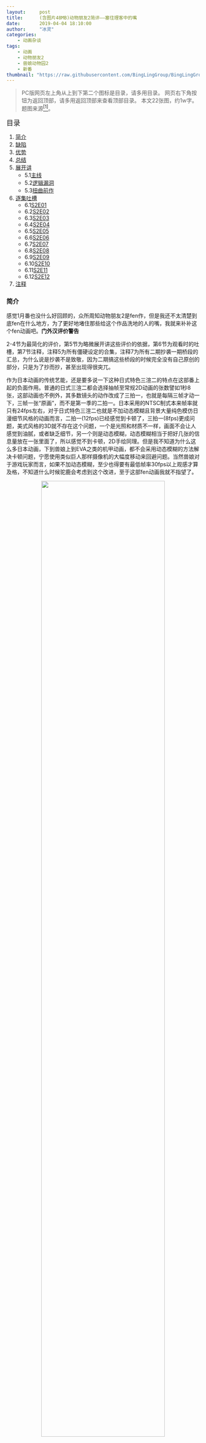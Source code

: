 ```yaml
---
layout:     post
title:      (含图片48MB)动物朋友2简评——塞住理客中的嘴
date:       2019-04-04 18:10:00
author:     "冰灵"
categories:
    - 动画杂谈
tags:
    - 动画
    - 动物朋友2
    - 兽娘动物园2
    - 新番
thumbnail: "https://raw.githubusercontent.com/BingLingGroup/BingLingGroup.github.io/img/KF2_reviews_no_good_at_all/天蓝动物园.jpg"
---
```

>PC版网页左上角从上到下第二个图标是目录，请多用目录。
>网页右下角按钮为返回顶部，请多用返回顶部来查看顶部目录。
>本文22张图，约1w字。
>题图来源<escape><a name = "ref_1_s" href="#ref_1_d"><sup>[1]</sup></a></escape>。

<escape><font size=4>目录</font></escape>

1. [简介](#简介)
2. [缺陷](#缺陷)
3. [优势](#优势)
4. [总结](#总结)
5. [展开讲](#展开讲)
   - 5.1[主线](#主线)
   - 5.2[逻辑漏洞](#逻辑漏洞)
   - 5.3[扭曲前作](#扭曲前作)
6. [逐集吐槽](#逐集吐槽)
   - 6.1[S2E01](#S2E01)
   - 6.2[S2E02](#S2E02)
   - 6.3[S2E03](#S2E03)
   - 6.4[S2E04](#S2E04)
   - 6.5[S2E05](#S2E05)
   - 6.6[S2E06](#S2E06)
   - 6.7[S2E07](#S2E07)
   - 6.8[S2E08](#S2E08)
   - 6.9[S2E09](#S2E09)
   - 6.10[S2E10](#S2E10)
   - 6.11[S2E11](#S2E11)
   - 6.12[S2E12](#S2E12)
7. [注释](#注释)

### 简介

感觉1月番也没什么好回顾的，众所周知动物朋友2是fen作，但是我还不太清楚到底fen在什么地方，为了更好地堵住那些给这个作品洗地的人的嘴，我就来补补这个fen动画吧。**门外汉评价警告**

2-4节为最简化的评价，第5节为略微展开讲这些评价的依据，第6节为观看时的吐槽，第7节注释，注释5为所有僵硬设定的合集，注释7为所有二期抄袭一期桥段的汇总，为什么说是抄袭不是致敬，因为二期搞这些桥段的时候完全没有自己原创的部分，只是为了抄而抄，甚至出现得很突兀。

作为日本动画的传统艺能，还是要多说一下这种日式特色三渲二的特点在这部番上起的负面作用。普通的日式三渲二都会选择抽帧至常规2D动画的张数譬如1秒8张，这部动画也不例外，其多数镜头的动作改成了三拍一，也就是每隔三帧才动一下，三帧一张“原画”，而不是第一季的二拍一。日本采用的NTSC制式本来帧率就只有24fps左右，对于日式特色三渲二也就是不加动态模糊且背景大量纯色模仿日漫细节风格的动画而言，二拍一(12fps)已经感觉到卡顿了，三拍一(8fps)更成问题，美式风格的3D就不存在这个问题，一个是光照和材质不一样，画面不会让人感觉到油腻，或者缺乏细节，另一个则是动态模糊，动态模糊相当于把好几张的信息量放在一张里面了，所以感觉不到卡顿，2D手绘同理。但是我不知道为什么这么多日本动画，下到兽娘上到EVA之类的机甲动画，都不会采用动态模糊的方法解决卡顿问题，宁愿使用类似巨人那样摄像机的大幅度移动来回避问题。当然兽娘对于游戏玩家而言，如果不加动态模糊，至少也得要有最低帧率30fps以上观感才算及格，不知道什么时候驼鹿会考虑到这个改进，至于这部fen动画我就不指望了。

<escape><div title="理 想 国" align="middle"><img src="https://raw.githubusercontent.com/BingLingGroup/BingLingGroup.github.io/img/KF2_reviews_no_good_at_all/20171212222850_1.jpg" height="80%" width="80%"></div></escape>
<escape><div align="middle">理想中的三渲二动画画风</div></escape>
<escape><div align="middle">美漫式风格，重墨描边，60fps/30fps+动态模糊(截图出自无主之地2)</div></escape>

<escape><div title="理 想 国 v 2" align="middle"><img src="https://raw.githubusercontent.com/BingLingGroup/BingLingGroup.github.io/img/KF2_reviews_no_good_at_all/CLSP_003957.238.png" height="80%" width="80%"></div></escape>
<escape><div align="middle">理想中的纯3D动画画风</div></escape>
<escape><div align="middle">美漫式风格，25fps+动态模糊(截图出自虚幻勇士/Code Lyoko)</div></escape>

不太懂为什么很多观众不能接受这种游戏风格的三渲二，或者哪怕是游戏风格的纯3D也行，我也觉得比上古手绘纯2D/人物2D背景3D/特定场景用全3D/3D转绘/日式抽帧三渲二要来的好。

除此之外，二期的上色更加清淡，而且边缘没有用一期动画的重墨描边，烟草和兽娘1的三渲二风格都是类似的重墨描边，我个人是比较喜欢重墨描边的风格所以二期这种观感一般。

作画的部分只提这些，因为我不是作画厨，也不是音乐厨，只是之前看过兽娘动物园一期和烟草，了解一些驼鹿监督的叙事特点，就只从叙事的角度大体谈谈这部作品的优劣好了。

### 缺陷

1. 咕噜噜的目的找家非常不明确，也就是兽娘2的主线很不明确。
2. 主线虽然不明显，但本作主线是推动叙事的核心，使得你无法回避这一缺陷。
3. 很多处叙事设计不合理，充斥着逻辑漏洞。即使你不看主线，单元剧也是稀烂。
4. 重点在于，作为一个动画的系列作，而不是被冠以小标题的平行世界作，完全不尊重前作设定的瞎乱改，肆意消费侮辱前作人物和精神。

### 优势

- 极少数角色的人设没被有问题的叙事单独拿出来涮，恶臭值较低，还算可以被拿来迫真营销。

### 总结

n站2.6%好评<escape><a name = "ref_2_s" href="#ref_2_d"><sup>[2]</sup></a></escape>的屑作实至名归，如果评分网站可以评负分，我肯定就评负分了。

我是比较同意[Nemo Ma][Nemo_Ma_zhihu]所说的讲不好故事<escape><a name = "ref_3_s" href="#ref_3_d"><sup>[3]</sup></a></escape>的说法，也许剧组一开始并非真的有这么大恶意去摸黑一期动画( 最 终 怜 悯 )，但实在是迫于能力有限，好话都讲成了坏话吧。另外我比较推荐这位大佬的逐集分析影评<escape><a name = "ref_4_s" href="#ref_4_d"><sup>[4]</sup></a></escape>，比我找的槽点要少一些。

### 展开讲

以下是上述问题的具体描述。

#### 主线

一开始也不说清楚咕噜噜的家在哪里，只说想回家，薮猫就说那我们就帮你找家，狞猫说这样随便找怎么找得到，薮猫于是找到休眠舱里的画册，交给了咕噜噜，虽然没有直说找家和画册有什么关系，但是后面到了第一个画册上出现的地点，薮猫就问咕噜噜你家是不是在这附近，咕噜噜说不是。

类似的叙事前面好多集重复了很多次，直到E10矛盾总爆发。旅鸽对咕噜噜说，她去过很多地方就是没找到人，咕噜噜突然心灰意冷，薮猫还安慰她，她不理会，结果就意外坠海了。后面突然心灵拷问，目 力 咕 噜 噜，之后莫名其妙地就想通了，原来是咕噜噜想留在加帕里，所以也不管之前的找家这件事了？总之开头没开好，结尾也是说扔就扔，仿佛这个主线的存在意义就是骗观众把动画看完一样。更不要提咕噜噜的人设前后是有矛盾的地方的。

#### 逻辑漏洞

主线本身就包含有很明显的逻辑漏洞了，剩下无数的逻辑漏洞除去两大类经典的“友军恰好赶到”以及“讲话时敌人不会攻击”的都合主义叙事<escape><a name = "ref_5_s" href="#ref_5_d"><sup>[5]</sup></a></escape>，还有很多根本数不清的人与人之间最基本的信任被打破了，譬如E01末尾和E06开篇撇下同伴光速逃跑的桥段。如果有合理的理由倒也可以理解，但是剧组只是疯狂挖坑不填，态度极为恶劣。<escape><a name = "ref_6_s" href="#ref_6_d"><sup>[6]</sup></a></escape>

而且不同于主线稀烂，但单元剧做得很优秀的星际牛仔，本部作品你就是想看优质的萌豚日常，也看不到，明明可以展开泡茶故事的羊驼(昏睡)红茶店，一直活在预告里，没有拿出来凑剧情。哪怕剧组只是规规矩矩做做泡茶番，我觉得兽娘2的潜力也比那些经典泡茶番要大得多，譬如把咕噜噜的身份彻底改成失散的却被意外冬眠的游客，苏醒之后的心愿是参观动物园，完成游览，留在羊驼的红茶店昏睡了10集，每集就是泡泡茶聊聊天做做动物科普顺便谈谈那个改变了公园的浮莲子小包出海的传奇故事，最后一集咕噜噜也找到了船出海了，不就完了？至于搞什么手游剧情线和天蓝怪作战吗，说四神把火山口还是封得严严实实的不就行了。

#### 扭曲前作

主要是两个方面，一个是扭曲加帕里公园的精神，搞出大猩猩，大耳狐这样的屑老大，特别是后者只知道屑运营，设计出家猪家犬等等非野生动物的人设，出现屑人设倒不要紧，关键看他们在剧情中的作用，显然并没有好好安排咕噜噜和这些人的交互，使得其对主线反而施加了负面的影响。譬如黑豹到片尾还是把人类的手下误会成某种强大的存在，等于说咕噜噜在事件中并没有起多少正面的作用。当然了，不起正面作用倒也其次，像家猪家犬这种没起作用的，真的不知道插入到主线叙事里有什么意义。

另一个是歪曲前作人物，譬如强行插入小包的剧情，不让其对本作设定填坑，却企图在一些细节扭曲其人物设定，因为不给这些叙事留白予以解释，让人可以解读成暗示小包控制和统治浮莲子。当然不是说你没有自由创作改编前作的权利，你可以改，但是你要有合理的解释，或者对主线，对本作有一定作用，但是显然也没有，观众看完这段叙事也是搞不清楚它出现的意义何在，缺乏引导，只能自我理解成这部分是用来恶搞前作的。同样也是和前面提到的逻辑漏洞的部分是相辅相成的。

### 逐集吐槽

以下为连续补番时的吐槽笔记，可能存在相关剧情叙述不完整的情况，作为总结部分的依据。

#### S2E01

开头薮猫和狞猫听到咕噜噜的肚子饿的叫声，便说不要吃我啦，装作卡哇伊的动作，说出这样一个在第一期里蛮严肃的台词，这是第一个槽点。<escape><a name = "ref_7_s" href="#ref_7_d"><sup>[7]</sup></a></escape>

一期里面这个台词有多严肃呢？S1E01里这个台词是小包看到薮猫扑倒她以后为了保命说的。甚至到了S1E12里面小包刚刚复原，薮猫也是拿这句话试探小包还有没有以前的记忆，是担心得哭着说出来的。只是到最后让boss开口和薮猫说话，才是以娱乐的心态在玩这个梗，而且这是薮猫和小包之间限定的台词，二期这里薮猫和狞猫一上来就以如此轻佻的态度对咕噜噜，一个一期和手游里都没有登场过的新人物说这个，简直莫名其妙。

而犰狳和穿山甲追击咕噜噜的剧情，也是有点为了模仿而模仿的，明显也是借鉴一期里面阿莱桑和耳廓狐追击小包的方法，开出一条副线来为叙事服务的。<escape><a name = "ref_7_2_s" href="#ref_7_d"><sup>[7]</sup></a></escape>

以上两个还算能接受，但是花嘴鸭带着狞猫薮猫咕噜噜三个人跳地缝那里的槽点，简直侮辱智商。也许同样是模仿一期动画里的下悬崖挑战，一期动画里的下悬崖是薮猫带着小包两个人爬下悬崖，薮猫以为作为一般的动物朋友，下个不是很高的悬崖是很简单的事情，但是小包就摔了一跤，为了让小包不是那么难堪，后面薮猫说出了代表一期精神的经典台词，“每种动物朋友的特长都不同嘛”，同样也是一期动画开头埋下的一个重要的伏笔。

<escape><div title="斯 国 一" align="middle"><img src="https://raw.githubusercontent.com/BingLingGroup/BingLingGroup.github.io/img/KF2_reviews_no_good_at_all/KF_S2-01_[1080p]_001315.695.png" height="80%" width="80%"></div></escape>
<escape><div align="middle">斯国一缝隙(S2E01 13:15)</div></escape>

但是一期下悬崖那里确实挺难下的，你这个缝隙根本就不难过嘛，肉眼可见的容易，这样看上去带队的花嘴鸭要求大家一定要跳着过，简直脑子瓦塔了。而且二期在这段叙事花了足足两分钟(12:05-14:05)的时间，一下就把观众的耐心磨光了。

然后到了车站那里更加恶心，一行人碰到了天蓝怪，开始逃跑，薮猫他们居然用打掩护是某个动物天性这样的理由，落下了花嘴鸭不管。这在第一季里是不可想象的世 界 崩 坏。

<escape><div title="亵 渎 经 典" align="middle"><img src="https://raw.githubusercontent.com/BingLingGroup/BingLingGroup.github.io/img/KF2_reviews_no_good_at_all/KF_S2-01_[1080p]_001804.794.png" height="80%" width="80%"></div></escape>
<escape><div align="middle">薮猫打不开车门(S2E01 18:04)</div></escape>

<escape><div title="亵 渎 经 典 x 2" align="middle"><img src="https://raw.githubusercontent.com/BingLingGroup/BingLingGroup.github.io/img/KF2_reviews_no_good_at_all/KF_S2-01_[1080p]_001808.208.png" height="80%" width="80%"></div></escape>
<escape><div align="middle">咕噜噜打开了车门(S2E01 18:08)</div></escape>

<escape><div title="亵 渎 经 典 x 3" align="middle"><img src="https://raw.githubusercontent.com/BingLingGroup/BingLingGroup.github.io/img/KF2_reviews_no_good_at_all/KF_S2-01_[1080p]_001809.114.png" height="80%" width="80%"></div></escape>
<escape><div align="middle">咕噜噜摔了(S2E01 18:08)</div></escape>

逃到站台之后，甚至连薮猫不会开车门的地方，也要模仿一期动画S1E01薮猫不会开箱子的梗，但是又学不到位。<escape><a name = "ref_7_3_s" href="#ref_7_d"><sup>[7]</sup></a></escape>

<escape><div title="经 典 再 现" align="middle"><img src="https://raw.githubusercontent.com/BingLingGroup/BingLingGroup.github.io/img/KF2_reviews_no_good_at_all/[DHR&ANK-Raws]_KF_01_[1080p]_001458.546.png" height="80%" width="80%"></div></escape>
<escape><div align="middle">一期动画薮猫打不开收纳盒(S1E01 14:58)</div></escape>

而驼鹿这里一个镜头至少埋了三个伏笔。

1. 收纳盒上的刮痕说明之前薮猫或者别的动物朋友都不会开
2. 小包由此得到了以后旅行的重要道具——地图
3. 薮猫刮收纳盒的手势符合她以前是动物状态下的习性

相比之下二期这边想要表达什么呢？咕噜噜的手势甚至和薮猫的一样，而且咕噜噜也不知道门是划开的，不然她就不会因为靠紧门而摔下去了，那是想说明咕噜噜运气好一点？总之搞不清楚这个叙事的含义。

不同于一期里面见到人类会问好，问名字的boss，作为前期猜测小包身份的一大谜团所在，二期里的boss彻底沦为了npc，没有一点多余的戏份，可能又是一个单纯为了继承一期设定的存在。

<escape><div title="贫 穷 运 营" align="middle"><img src="https://raw.githubusercontent.com/BingLingGroup/BingLingGroup.github.io/img/KF2_reviews_no_good_at_all/[DHR&ANK-Raws]_KF_01_[1080p]_000505.679.png" height="80%" width="80%"></div></escape>
<escape><div align="middle">草原大蛞蝓(指没有正面出镜的动物朋友斑马)(S1E01 05:05)</div></escape>

<escape><div title="贫 穷 运 营 x 2" align="middle"><img src="https://raw.githubusercontent.com/BingLingGroup/BingLingGroup.github.io/img/KF2_reviews_no_good_at_all/[DHR&ANK-Raws]_KF_09_[1080p]_001910.002.png" height="80%" width="80%"></div></escape>
<escape><div align="middle">头以外的部分没出过水的2D水豚(左一)(S1E09 19:10)</div></escape>

虽然能感觉到经费的提升让背景和人物动作以及角色数量变得更加丰富，这让人不禁想起了一期动画里贫穷的草原大蛞蝓和一个头还是2D的温泉水豚，但是一期动画的叙事足以弥补作画的贫穷，而二期恰好相反，作画的富裕无法弥补叙事的垃圾，金玉其外败絮其中。

#### S2E02

这一集出现的小熊猫人设有点醉，自己并不懂路，给别人瞎带路，被别人认出之后指责了一下，就开始哭，这种情况下认错就好了，像熊孩子一样以闹分配就有点奇怪。接着咕噜噜居然一顿鸡汤操作去安慰，我：？？？

一些很正常的操作，就搞一堆kimoji和斯国一，智 商 溶 解。

另外玩荡秋千的剧情，像观众展示了什么是错误且不安全的荡秋千方法，~~怕不是差点荡出艾迪芬奇里那样的人命了~~。甚至还不如正常的子供向，正常的子供向至少不会告诉你错误的荡秋千方法……

<escape><div title="迫 真 哭 泣" align="middle"><img src="https://raw.githubusercontent.com/BingLingGroup/BingLingGroup.github.io/img/KF2_reviews_no_good_at_all/KF_S2-02_[1080p]_001705.755.png" height="80%" width="80%"></div></escape>
<escape><div align="middle">迷之哭泣(S2E02 17:05)</div></escape>

<escape><div title="真 实 哭 泣" align="middle"><img src="https://raw.githubusercontent.com/BingLingGroup/BingLingGroup.github.io/img/KF2_reviews_no_good_at_all/[DHR&ANK-Raws]_KF_10_[1080p]_002041.jpg" height="80%" width="80%"></div></escape>
<escape><div align="middle">薮猫的泪(S1E10 20:36)</div></escape>

狞猫这里也是哭得莫名其妙的，这里的剧情是大熊猫荡秋千荡得睡着了，结果因为她太重导致秋千绳子要断，小熊猫爬树能力很强冲上去企图拉住绳子结果失败了，看到这感人的一幕剧组突然来劲儿了一气儿灌了一分钟鸡汤。而且这里的台词“连我也哭起来了”，感觉有点模仿S1E10的口气。不过如果认为这里是给狞猫挖坑的人，肯定要失望了，因为后面并没有填坑。

看到E02里有弹幕说子供向欢乐就行了，不要一期那种黑深残，我寻思着一期也没有黑深残，而二期也轮不到欢乐啊，二期这叫强行降智，是侮辱。好比神圣罗马帝国，既不神圣也不罗马更不帝国一样的笑话。

#### S2E03

咕噜噜他们坐着单轨来到了海洋馆，我还以为是PPP要出场，结果整了一出S1E12末尾疑似要出现的海豹或海豚。一期里面，加帕里公园是野生动物园里的动物朋友化的设定，到这里突然就变成了驯化的动物朋友化。失去动物本身习性的动物，而加上了人类予以的奴性，真的看不出来哪点符合原本的加帕里精神了。

之后海豹她们推着小船到了海上，咕噜噜拿了个头盔就和她们一同潜水了。编剧真的是偷懒了，一期里面开个车都要找电池的，这里拿个头盔就能搞潜水了？

潜入以后看到一个蜜汁场馆，就外观而言并不是一期里面出现的PPP表演所在的场馆，但是这段叙事只给了咕噜噜几段迷之回忆，完全没有说明这些回忆和咕噜噜自身的经历有什么关系，就这么水过去了？

之后咕噜噜她们想回岸上，却被海豹和海豚以没有奖励为由困住。于是咕噜噜想到用球和救生圈让海豚和海豹玩新的游戏，但实际上就是动物园马戏团的那一套。如果说前面海豹和海豚玩球给馒头作奖励，和后面拉船求奖励还有某种游戏规则的合理解释，表面上至少的是平等对待的话，这里咕噜噜用马戏团的这一套驯化动物完全就是侮辱智商，和科普动物习性没一点关系，应该算是第一处和一期加帕里精神明显相悖的场景出现了。第一季OP有言“自由地活着”，显然这里被驯化的动物是没有自由的。

然后编剧神转折到鼓掌比馒头更好上面，鼓掌和馒头有什么本质区别吗，哪怕一期动画的PPP表演也是为了传承上一代PPP的精神，和达成爱抖露的事业，并不是为了获得他人的赞美和认同而进行的表演，这里就变成了认同？是希望被人认同成表演出色的动物吗？那也太滑稽了，注意加帕里公园里面的动物朋友和动物本身的属性是有微妙的差别的，动物朋友是一个理想化的乌托邦公民，而不是受到自然或人类支配的动物。

尽管我确实觉得S1E08是属于经费限制被砍戏太多导致败笔的一集，但也丝毫不影响S1E08可以吊打S2E03的叙事。

#### S2E04

因为路线坍塌，咕噜噜一行人下了车，游览了许久，又因为下雨避雨进了山洞。

<escape><div title="迫 真 拼 图" align="middle"><img src="https://raw.githubusercontent.com/BingLingGroup/BingLingGroup.github.io/img/KF2_reviews_no_good_at_all/KF_S2-04_[1080p]_001558.598.png" height="80%" width="80%"></div></escape>
<escape><div align="middle">总共只有九块的拼图(S2E04 15:58)</div></escape>

为了打发时间，咕噜噜把自己的画减了当拼图给大家玩，问题是拼图那一段简直是强行降智。画本身也不是很复杂，剪成的碎块也不是很小，就拼了足足两分钟(14:16-16:00)。

犰狳和穿山甲作为新一代追击咕噜噜的追击组，追上了咕噜噜，但是不由分说就要带走咕噜噜，差点和狞猫打起来。狞猫就比划了个姿势，这俩人就怕得不行缩起来了，我记得一期里面犰狳也是登场过的(E06)，那时她可没这么胆小啊，怎么这里就变得这么胆小了。

#### S2E05

<escape><div title="设 定 半 恼" align="middle"><img src="https://raw.githubusercontent.com/BingLingGroup/BingLingGroup.github.io/img/KF2_reviews_no_good_at_all/KF_S2-05_[1080p]_000027.166.png" height="80%" width="80%"></div></escape>
<escape><div align="middle">设定补充(S1E05 00:27)</div></escape>

开场就滑稽了，狞猫一句“确实 我没见过幸运兽说话呢”，就把这个设定搪塞过去了？<escape><a name = "ref_7_4_s" href="#ref_7_d"><sup>[7]</sup></a></escape>一期动画的时候幸运野兽说话，可是小包身份的关键伏笔，是个动物朋友都大惊小怪的。为了防止薮猫习惯了幸运野兽说话而反应不够自然，E11的时候还专门让薮猫说了一句她习惯了幸运野兽说话，所以不感到惊讶了，还强调了一次这个设定，结果二期就直接糊弄过去了。怕是编剧写到这一集的脚本之前，都没想过这个问题。

08:30那里猩猩的做派完全就是S1E06里狮子人设的照搬，一点改动都没有的抄袭。<escape><a name = "ref_7_5_s" href="#ref_7_d"><sup>[7]</sup></a></escape>

而后续的剧情也是类似S1E06的剧情，但是切入点完全不一样。S1E06狮子的意思是让小包找出一种让驼鹿她们赢过她手下的方法，但又不产生伤亡，让双方尽快和解。这里猩猩却变成了希望学习人类操纵动物的方法，来消除动物之间的纷争，而咕噜噜还大言不惭地说她并不知道如何操纵动物。

其实S2E03里面使出马戏团那一套方法驯兽的咕噜噜已经在操纵动物了，而操纵他人这一想法，在一期动画里也是完全不可想象的，可能只存在于灰狼的鬼故事当中。之后剧组也没有给咕噜噜机会让她给猩猩以及她的手下解释操纵动物的问题，使得这一遗憾一直保留到了这期动画结束，可能这就是剧组想要表达的*驯兽* 动物园的核心思想吧。

<escape><div title="良 心 飞 机" align="middle"><img src="https://raw.githubusercontent.com/BingLingGroup/BingLingGroup.github.io/img/KF2_reviews_no_good_at_all/[DHR&ANK-Raws]_KF_12_[1080p]_000717.337.png" height="80%" width="80%"></div></escape>
<escape><div align="middle">S1E12的燃烧纸飞机(S1E12 07:17)</div></escape>

<escape><div title="池 沼 飞 机" align="middle"><img src="https://raw.githubusercontent.com/BingLingGroup/BingLingGroup.github.io/img/KF2_reviews_no_good_at_all/KF_S2-05_[1080p]_002010.208.png" height="80%" width="80%"></div></escape>
<escape><div align="middle">S2E05的燃烧纸飞机(S2E05 20:10)</div></escape>

然后就是野兽(Beast)老虎从天而降，袭击了咕噜噜一行人，为了救下咕噜噜，小包扔出了点燃的纸飞机来吸引野兽的注意力。<escape><a name = "ref_7_6_s" href="#ref_7_d"><sup>[7]</sup></a></escape>这一幕也是和S1E12薮猫扔出纸飞机吸引天蓝怪的注意力一模一样，但是：

1. S1E12那一幕前面就有铺垫，关于大型天蓝怪特性的设定，是朝太阳的方向前进，讨厌海水(S1E12 07:21 未来小姐的录音)
2. S1E01小包用纸飞机同样吸引过普通天蓝怪的注意力
3. 薮猫野性解放时的战斗力不如其他动物朋友，在群战时为了掩护小包，她只能把自己的能力释放在小包教她的事情上，而不是像其他动物朋友那样发挥自己的特长(注意当时薮猫的眼睛是发亮的，说明她在使用砂之星的能力，也就是野性解放)
4. 薮猫在陪小包旅行之前一直笨手笨脚，但是陪小包一路旅行过来，也变得聪明了，会学习了

换句话说这一幕是驼鹿用来表现薮猫的成长专门安排出来的，同时回应了前面驼鹿监督埋下的若干伏笔，而这里燃烧的纸飞机出现得非常唐突，至少出现了以下几个疑问

1. 野兽是否会被火吸引？
2. 小包怎么知道的燃烧的纸飞机这一方法的？(当时被动物朋友救下的小包并没有意识来目睹这些事情)
3. 以及为什么不是别的动物朋友来救咕噜噜，而一定是突然出现的小包？

这三个问题在接下来的E07甚至更后面并没有给任何回答，关于问题3，只给出了小包是采集制作料理的食材而正好经过那里，这就属于典型的都合主义叙事了<escape><a name = "ref_5_2_s" href="#ref_5_d"><sup>[5]</sup></a></escape>。而我相信大部分看过一期的观众都是反感这种没有任何铺垫，直接甩设定的故事的。

#### S2E06

开 幕 雷 击，小包和其他动物朋友光速逃跑，落下了薮猫，这剧情真的不忍直视，说好的动物朋友之间互帮互助。

<escape><div title="大 屠 杀" align="middle"><img src="https://raw.githubusercontent.com/BingLingGroup/BingLingGroup.github.io/img/KF2_reviews_no_good_at_all/KF_S2-06_[720p]_000619.879.png"  height="80%" width="80%"></div></escape>
<escape><div align="middle">一堆boss的本体(S2E06 06:19)</div></escape>

然后不经意之间就抖露出许多刻意让观众细思极恐但实际上只是耍你们因为后面根本不给填坑又是都合主义叙事<escape><a name = "ref_5_3_s" href="#ref_5_d"><sup>[5]</sup></a></escape>的细节，譬如回到家以后的小包打开了抽屉，还专门给了个特写，里面有一堆手环形态的boss。<escape><a name = "ref_7_7_s" href="#ref_7_d"><sup>[7]</sup></a></escape>

这里要说明一下，一期动画里面手环形态的boss是因为S1E12那里为了消灭天蓝怪，boss自愿沉到了海里丢失了身体才得到的，正常的boss都是有身体的部分的，这里一抽屉boss的~~眼镜和裤腰带~~本体不知道是想表达什么。

更雷的在后面，一期动画里面傲慢的博士和助手在二期这里变成了小包的助手，实际上一直到S1E12的最后，博士和助手也是作为岛主的身份看待小包的，最多最多可能是感谢小包给她们做料理的程度，但不会反转变成二期这种给小包打下手的程度。

之后博士给咕噜噜她们泡茶，拿出了计时的沙漏。沙漏在S1E07中也有出现过，它的意义与此处也是正好相反，刚好是博士她们考验小包能否按时做出料理的计时工具，这里变成博士自己用了，感觉人设也是产生了奇怪的变化。<escape><a name = "ref_7_8_s" href="#ref_7_d"><sup>[7]</sup></a></escape>

特别是后面08:05那两句台词“小包的助手博士”和“小包的助手博士的助手”，编剧你写出这两句台词的时候就不觉得绕吗。

如果说前面博士端茶和点心还可以被弹幕说成是因为研究时作为小包这个人类的助手，可以理解，但后面吃饭的时候，11:05处变成了由博士来做料理就完全有问题了，S1E12博士他们请不怕火的棕熊做料理那一幕还历历在目呢，这里唐突地堆出一个设定<escape><a name = "ref_5_4_s" href="#ref_5_d"><sup>[5]</sup></a></escape>，但也是不给解释，好像一期的设定就跟说着玩儿一样。

还好有一点还是尊重了的，博士做料理时的炉子不是明火(感觉像红外炉)，至少没有与一期动画里面多数动物朋友也怕火的设定发生冲突，以及博士喜欢吃辣，所以吃的蘑菇火锅里放了很多辣。

吃完饭镜头一切，就到咕噜噜睡觉的情节了。咕噜噜做了个梦，就梦见是海底火山喷发导致了天蓝料的产生，然后马上从博士的书里翻出海底火山那一页，然后马上被博士她们拉取实地考证，哪怕是大半夜，然后博士她们做了这么长时间的研究，还会忘记把天蓝料和砂之星放太近会引发事故这么基本的设定吗？<escape><a name = "ref_5_5_s" href="#ref_5_d"><sup>[5]</sup></a></escape>槽点太多已经吐不过来了。

18:00和天蓝怪的战斗部分，依然和前面的作战一样难看

1. 不提一期里天蓝怪核心的设定
2. 天蓝怪的光照和贴图完全无法融入动画背景
3. BGM难听，而且音乐插入时机感觉还不如许多人说的音监不在线的烟草E12
4. 完全没看出哪里难对付

接下来到了第二天咕噜噜就和小包分开了？按照一期设定，这岛上就没有第二个人类，这突然蹦出来一个咕噜噜，然后小包还异常淡定，好像很常见似的，其他动物朋友都可以说成是失忆，但是小包也失忆了吗？小包很明显还记得薮猫的事情，没有失忆，按照正常逻辑小包应该马上会去调查咕噜噜的家什么情况的，但是后续并没有任何这方面的展开。这剧情完全就是把一期的设定*一边否定一边消费一边嘲笑*，剧本是按照编剧的性子怎么方便怎么写，那我们观众也只好想怎么评就怎么评了。

最后一个槽点，第六集末尾的预告博士和助手居然都能看懂文字了？一期设定里面除了小包，其他动物朋友都是看不懂文字的，但是这里又不给解释，真是看个预告都要恶心一下一期设定。

#### S2E07

由于直线赛终点不好控制，咕噜噜提议用接力+圈赛来解决问题，但是咕噜噜却安排成一边是两人接力一边是三人接力的圈赛，还说是要拿短跑比长跑，但其实这并不是短跑，短跑和长跑并不是拿多一个人接力少一个人接力就能划分开的，所以还是不公平……

12:27跑步场景崩坏有点严重，完全可以换一个摄像机机位就不会拍到瑕疵了。

然后跑步比赛里走鹃一上来用飞的什么情况，走鹃不是也很擅长跑的吗，作弊啦，咕噜噜规则制定能力不行。

后面天蓝怪来了，叉角羚绊了一跤被自己的对手猎豹救也是有点强行cp。然后打天蓝怪那里还是完全搞不懂天蓝怪的新设定，既然一拳一个，这么脆，你们为什么要逃。

片尾boss开拖拉机带人，也就是货车载人是违反现实中的交通规则的。

不过整体上来讲第七集算是到目前为止把故事好好讲，讲完整能不吐看完的一集了。前面几集要么故事逻辑有问题，要么人设崩塌。

#### S2E08

这集和S1E08一样，照例是PPP的唱跳集<escape><a name = "ref_7_9_s" href="#ref_7_d"><sup>[7]</sup></a></escape>，不过剧组还是懒得交代这个“自动行驶到下一个目的地”是怎么确定的。不同于一期里面行云流水一般的线路图，二期的目的地选择非常迷，有时候交代一下，有时候又忽略过去了。

03:55处虎猫似乎知道薮猫的事情，但是后面PPP见到薮猫的反应说明PPP应该也是失忆了。不过别想了，后续的剧情依然没有填坑<escape><a name = "ref_5_6_s" href="#ref_5_d"><sup>[5]</sup></a></escape>。

<escape><div title="纸 片 人" align="middle"><img src="https://raw.githubusercontent.com/BingLingGroup/BingLingGroup.github.io/img/KF2_reviews_no_good_at_all/KF_S2-08_[720p]_000508.330.png" height="80%" width="80%"></div></escape>
<escape><div align="middle">纸片人观众(S2E08 05:08)</div></escape>

05:08处纸片人观众真的丢角川的脸，一期好歹用剪影，就是告诉观众做不了太精细的场景但不影响观看，尚可接受，二期这么做想蒙混过关，还被人看出来就纯属弄巧成拙了。套用弹幕中的一句话就是感谢角川在百忙之中用这样的观众敷衍我们。特别说明一下，这个地方纸片人一是没有处理透视直接加的2D贴图上去，另一个则是这里的镜头还是一个拉镜，摄像机不断地远离拍摄对象，导致这种纸片人透视问题更为明显。

06:56处朱鹮又来试镜了，可是S1E12里面朱鹮已经和PPP合作了，怎么又试镜了，而且PPP还捂住耳朵觉得很难听，明明S1E12里面还能接受来着。不要想了，这里的坑后面也没填<escape><a name = "ref_5_7_s" href="#ref_5_d"><sup>[5]</sup></a></escape>。而且此处狞猫和薮猫捂的都是人类耳朵，在一期里面也是不可想象的。

09:15处狞猫对薮猫的质疑终于让我理解了狞猫薮猫咕噜噜三人组中狞猫这个角色存在的意义，显然~~被二期剧组洗脑~~失忆的薮猫只剩下贪玩和好奇的心，不可能帮到之前也没有交情，之后也很难有交情的咕噜噜去找家，而咕噜噜本人也是居心叵测，连自己是不是人都要犹豫半天不承认，关键是她并没有完全失忆这点实在是太可疑了。这样子如果放任薮猫和咕噜噜发展下去怕不是就要发展成S2E03那样的驯兽师剧情了，于是狞猫作为拿着剧本的角色(雾)一直督促着另外两人搞清楚现在的目标是找家，来维持住主线的发展。

13:00处又是滥用BGM……老是用一期里面boss去世的BGM烘托一些二期的琐碎剧情这是虾仁猪心啊！而且PPP突然反感虎猫是不是也有点过了，完全没有铺垫不说<escape><a name = "ref_5_8_s" href="#ref_5_d"><sup>[5]</sup></a></escape>，演戏剧也并不是虎猫自己提出来的而是博士的主意。

15:30处PPP表示不知道人类的事情，再度验证了她们已经失忆了。

然后莫名其妙<escape><a name = "ref_5_9_s" href="#ref_5_d"><sup>[5]</sup></a></escape>来了个助攻天蓝怪，就把戏剧演完了，我：？？？这和咕噜噜一点关系都没有啊，狞猫为什么及时没有上场啊，为什么实时打天蓝怪啊，天蓝怪不要面子的啊，柠檬地，为什么？

接下来就是本作经费最高的一段PPP唱跳了，开头居然特例给了一拍一的张数，但是又夹杂着二拍一，充分说明到底什么时候加到何种张数，这个剧组完全是随心所欲，做动画完全随便来。

20:05虎猫：我什么都没干啊，你来感谢我，那我不是得去感谢天蓝怪？

然后PPP让人感觉就是把虎猫当作工具人了，前面还那么指责虎猫，后面马上就感谢了，这个人设也是崩塌得利索。正常的人设应该是如果虎猫遇到困难，会先帮助她去解决，明显表演前是有很多时间的，但是这里又没有展开，只凸显出PPP的粗暴无礼。

结尾咕噜噜这个毫无存在感的主角终于被追击二人组绑走了，算是稍微展开了一下。

#### S2E09

这一集才搞清楚之前的追击是怎么回事，原来是家犬委托犰狳和穿山甲找个人类给她当主。

首先家犬的出现就是很奇怪的情况，家犬并不是某一个物种，我记得之前出现的所有动物至少是物种，好吧其实野槌蛇也不是，是未确认的动物。但是有一点可以认可是野生动物，因为加帕里精神是自由地活着，家犬的出现本身就违背了这一精神。

12:30处还是可以看出狞猫为人非常正，熊孩子咕噜噜犯了错就该好好教育，一个人被抓走了以后不通知他们就一边和家犬玩了，放着狞猫和薮猫在那边担心她。如果不是狞猫在我感觉这个失忆薮猫2.0估计要被咕噜噜驯化成家犬2.0了。

然后咕噜噜居然不认错，一个劲儿甩锅给追击二人组，然后就溜了？果然之前建立的迷之模仿小包的人设又要崩塌了。

接着是家犬各种陪咕噜噜玩，咕噜噜又是一副S2E03驯兽师嘴脸。等到野兽老虎要来袭击的时候，又突然冲出家门说要通知薮猫她们，完全不管家犬说的呆在家里更好躲怪的说法。而且明明之前已经和薮猫他们道别过了现在又食言，害得野兽老虎袭击的时候就把家犬给打得灰头土脸，回过头还要充满感激的泪水向咕噜噜道别，口区口区。

到最后，本来给咕噜噜拿她之前在路上落下的画册和挎包的狞猫他们，又不小心把东西搞丢了，咕噜噜居然甩锅给狞猫……难以想象之前咕噜噜都是怎么看待其他浮莲子的，用如此轻松的口气说出如此细思极恐的台词，可能就连配音本人也不知道编剧如此黑化吧。

#### S2E10

延续S2E09里甩锅的剧情，三人继续找东西。然后咕噜噜又开始迷之提议，说要分头找东西。

03:20两只风鸟捡到了画册，把画册还给了咕噜噜，然后咕噜噜终于亲口承认了画册是回家的关键。之前我都一直搞不清楚画册是拿来干嘛的。然后就被两只风鸟劝说要往未来看不要往过去看，还说这些记忆可能是被篡改的，你的家里也许没有什么重要的东西，需要你回去找。就搞的风鸟好像是知情人士一样，但是后面也没有填坑<escape><a name = "ref_5_10_s" href="#ref_5_d"><sup>[5]</sup></a></escape>。

然后碰到一个去旅馆的旅鸽，就又开始和S1E10一样，去旅馆了。<escape><a name = "ref_7_9_s" href="#ref_7_d"><sup>[7]</sup></a></escape>

10:10处蝮蛇开的土特产商店居然在卖薮猫和狞猫的公仔，我 卖 我 自 己。看来剧组已经彻底弃疗直接硬广了。

15:00左右唐突插入手游设定，就是天蓝动物怪的设定，长成动物朋友的天蓝怪，都是天蓝料从咕噜噜的画上面长出来的，然后又夹杂一段小包被博士拖着逃跑，嫌她们飞得太慢的剧情。真是不忘这种小细节还要给一期观众喂*，口区口区，我小包是这样因为自己过错，去谴责别人的小人吗~~不小心造出天蓝动物，然后被别人拖着救还嫌别人救得慢的那种吗~~

17:13处切到咕噜噜这边给旅鸽画画，发现之前一期的游乐园里的摩天轮和过山车已经沉海了，那可是一期薮猫和小包~~约会~~的地方啊，二期你就这么沉海了。

20:10咕噜噜唐突坠海，我只想说坠得好，之前那么辜负家犬，狞猫和薮猫，现在终于坠海了，可喜可贺。

#### S2E11

沉到海里的咕噜噜，又碰到了代表剧组的风鸟二人组，开始大谈哲学，什么身上的黑色是吸光的(这不废话)，什么人和人能互相理解，画册上画的是你喜欢的朋友而不是家的方向，人和人就算不能互相理解，努力去理解别人也是好的云云( eva 风 评 被 害 )

然后就远景红雾喷发，特别像eva二冲的场景，我：？？？，看来监督是彻底放飞自我，不仅开始模仿一期动画，还把烟草，eva加起来一起模仿了。

接着等咕噜噜睁眼，才发现是她又做梦了，你怎么这么厉害做个梦都能预言<escape><a name = "ref_5_11_s" href="#ref_5_d"><sup>[5]</sup></a></escape>，而且这次又是预言什么火山喷发。

接下来S2E03的海豹二人组救了咕噜噜，还说咕噜噜是画画的时候有强烈的情感所以才会产生特定的天蓝动物，弹幕马上开始刷是咕噜噜强烈的恶意导致的，咕噜噜是天 蓝 人，不能赞同更多。

这里补充一下，基本每集咕噜噜遇到的动物朋友，都拿到了咕噜噜给他们画的有他们形象的画(走鹃除外)，所以各地的动物朋友都遇到了咕噜噜的画上的动物朋友形象沾上天蓝料之后变成相应天蓝动物的情况。

<escape><div title="傲 娇 名 言" align="middle"><img src="https://raw.githubusercontent.com/BingLingGroup/BingLingGroup.github.io/img/KF2_reviews_no_good_at_all/[DHR&ANK-Raws]_KF_11_[1080p]_000417.jpg" height="80%" width="80%"></div></escape>
<escape><div align="middle">一期原版对话(S1E11 04:17)</div></escape>

<escape><div title="便 乘 名 言" align="middle"><img src="https://raw.githubusercontent.com/BingLingGroup/BingLingGroup.github.io/img/KF2_reviews_no_good_at_all/KF_S2-11_[720p]_000744.jpg" height="80%" width="80%"></div></escape>
<escape><div align="middle">二期抄袭对话(S2E11 07:44)</div></escape>

看到小包载着动物们走的那段，剧组又开始抄袭一期了，用同样是S1E11金丝猴说棕熊把小包他们怒斥一通不太合适，其实你是真的关心小包她们的话，套在鳄鱼小姐说豹子的情况上，这是第几次像素级抄袭了。但是同样是抄得非常不恰当，因为咕噜噜和这几个人交集并不是很大，还不至于如此关心，纯属用力过猛。能把一期的剧情了解得这么透彻，自己做出来比一期臭了几万倍的动画真的是屑。<escape><a name = "ref_7_10_s" href="#ref_7_d"><sup>[7]</sup></a></escape>

09:10那里呼噜噜从车上掉下，小包连一句话都不说继续往前开，我：？？？<escape><a name = "ref_5_12_s" href="#ref_5_d"><sup>[5]</sup></a></escape>

12:30那里大耳狐又捂的是人类耳朵，公然与一期设定冲突。

14:00，猎豹和叉角羚疯狂秀恩爱，感觉二期唯一有温暖的地方就是这对虽然有点套路和强行cp的百合cp上了(瘫)。

然后猎豹和叉角羚下车了，小包连点反应都没有？这动画设定是开车的司机都不说话的吗。

另外一边因为咕噜噜咕噜噜倒是蛮热心地去找旅鸽，她也算是知道自己的画是罪魁祸首了。恐怕这就是二期剧组的真正阴谋，自己照着一期的小包捏出一个咕噜噜，但是又捏不到那么好，索性把一期小包拿到二期里面做到彻底臭掉，这样对比之下，你们就会喜欢起二期的主角顺带喜欢二期动画本身，口区口区。

然后狞猫和薮猫打斗的一段逻辑做得倒还可以，虽然没有核心的说法，但是毕竟天蓝动物是动物拟态的，狞猫和薮猫很难打过天蓝猎豹倒也很好理解，后面猎豹，叉角羚和走鹃登场倒还算温暖人心，至于大熊猫和追击二人组的打斗感觉就是糊弄了一下过去了，然而大猩猩人设里面我没看到任何像狮子那样好的东西，又属于抄一期人设抄都不会抄的例子。

大耳狐的经营理念也是恶臭，被天蓝怪包围到快gg的时候，还在想自己旅馆的事情，感觉在一期里面根本见不到这样纯粹人类化的动物存在。

最后看到咕噜噜还在日剧跑找旅鸽，感觉S2E12的旅鸽那边是要有超展开了。其实二期有些新人设还是可以的，哪怕是每集一个单元剧的日常做下去也是稳拿个6分没问题的，非要在咕噜噜身上加主线剧情和迷之熊孩子设定，以及拿一期小包出来恶臭营销。

#### S2E12

开 幕 雷 击，旅鸽说她太孤独了，居然想和天蓝旅鸽做朋友，反而追着天蓝旅鸽上了天台。天蓝旅鸽过来袭击旅鸽，反被咕噜噜救走，接着过来袭击咕噜噜，就在这千钧一发之际薮猫和狞猫赶到了，我：？？？<escape><a name = "ref_5_13_s" href="#ref_5_d"><sup>[5]</sup></a></escape>

<escape><div title="便 乘 名 言 x 2" align="middle"><img src="https://raw.githubusercontent.com/BingLingGroup/BingLingGroup.github.io/img/KF2_reviews_no_good_at_all/KF_S2-12_[1080p]_000426.jpg" height="80%" width="80%"></div></escape>
<escape><div align="middle">求求你别秀了(S2E12 04:26)</div></escape>

接着马上又玩一遍第十一集里鳄鱼和豹子已经玩过的梗，还夹杂着一期阿莱桑的公园危机梗<escape><a name = "ref_7_11_s" href="#ref_7_d"><sup>[7]</sup></a></escape>，我就好奇了咕噜噜和你们有几个交情就开始担心咕噜噜了完全说不过去好吗，小包在一期里面是帮浮莲子帮了一路才有那样的人缘，二期这是咕噜噜玩了一路就突然开始关心了，如此没有逻辑的东西还要强行重复一遍好像就有逻辑了一样。

然后一通无双割草战斗，前面好歹还铺垫一下战斗操作，现在连铺垫都懒得铺垫了。咕噜噜和狞猫薮猫她们回房间，拿那幅造成天蓝动物再生的万恶之源的画作，进了房间遇到一个小boss四拳就解决了，我：？？？，手游手游.jpg

<escape><div title="池 沼 耳 廓 狐" align="middle"><img src="https://raw.githubusercontent.com/BingLingGroup/BingLingGroup.github.io/img/KF2_reviews_no_good_at_all/KF_S2-12_[1080p]_000739.774.png" height="80%" width="80%"></div></escape>
<escape><div align="middle">袖手旁观.jpg(S2E12 07:39)</div></escape>

接着镜头一转，到了天台的战斗，犰狳和穿山甲二人组抱头蹲防，按照二期人设还说得通，耳廓狐看着阿莱桑战斗是什么鬼啦。

<escape><div title="良 心 耳 廓 狐" align="middle"><img src="https://raw.githubusercontent.com/BingLingGroup/BingLingGroup.github.io/img/KF2_reviews_no_good_at_all/[DHR&ANK-Raws]_KF_12_[1080p]_000606.445.png" height="80%" width="80%"></div></escape>
<escape><div align="middle">挖坑大佬，注意左下(S2E12 06:06)</div></escape>

S1E12里面好歹也是挖过坑的大佬啊，到二期又开始踩原作人设，顺带省经费了吧，我几乎可以预见到如果没有驼鹿，一期动画也会变成这个样子.jpg

镜头一转，咕噜噜拿到画赶回天台，本来和天蓝怪战斗的其他人全都过来欢迎，我：？？？<escape><a name = "ref_5_14_s" href="#ref_5_d"><sup>[5]</sup></a></escape>

这剧组别说是没做过战斗番，起码的逻辑都没有了吧，这骗小孩子都骗不过去的啊。接着敌方大将登场，博士和助手又在说着什么天蓝怪的强度是随着人类的感情发生变化，所以天蓝狞猫和天蓝薮猫会特别强，这又是莫名其妙的设定插入<escape><a name = "ref_5_15_s" href="#ref_5_d"><sup>[5]</sup></a></escape>，是在说其实咕噜噜就是万恶之源吗。

然后强行要给咕噜噜打掩护，让她先带着画跑，找博士带画不是更好的选择嘛，叫咕噜噜带画是几个意思。狞猫还扯出了S2E01的缝隙设定，说是天台上裂了一条缝所以咕噜噜不敢跳，所以不敢跑出去，别说我要黑人问号了，我猜咕噜噜当时也是黑人问号，狞猫人设突然崩塌.jpg，好了剧组我知道了，我以后不吹狞猫了。

更大的槽点是，这三个人说话说个没完了，但是天蓝怪就等着让他们一边在说话，你以为是RPG游戏吗？<escape><a name = "ref_5_16_s" href="#ref_5_d"><sup>[5]</sup></a></escape>譬如开个游戏菜单就 心 肺 停 止 ？

之后咕噜噜逃到了小包过来接应的船上，小包说先接应咕噜噜到安全的地方，再回来接应其他动物朋友，换言之就是把其他动物朋友先丢下，又在虾仁猪心。

10:20强行吹帽，我记得前面咕噜噜有个场景差点被吹帽，结果还捂了一下帽子，这里的话就没捂住，不知道这剧组又是动了什么吹帽杀强行煽情的心思。

11:05处绝对是学的eva的台词吧，“明明造成这一切的原因是我，我却什么也做不了”，强行原因，感觉剧组可能和艺术生有仇，咕 噜 噜 风 评 被 害 。后面就是咕噜噜 迫 真 吼 叫 ，在风鸟组的要求下承认自己喜欢其他动物朋友所以才作的画，我：？？？

这都哪儿是哪儿啊，难道咕噜噜是为了当驯兽师才作的画吗，这需要心灵拷问吗，不是其他动物朋友看到她画的画不错才请她画的吗，完全搞不懂剧组的逻辑，强行黑深残。

然后这声 迫 真 吼 叫 可能由于过于 恶 臭 ，吸引来了 野 兽 老 虎 ，可能是咕噜噜 驯 兽 技 巧 过于高超，她居然带着野兽老虎，开着船回了旅馆，让野兽老虎几招就消灭了天蓝动物们，然后开始袭击其他动物朋友，我：？？？<escape><a name = "ref_5_17_s" href="#ref_5_d"><sup>[5]</sup></a></escape>

更绝的操作在后面，其他动物朋友作鸟兽散以后，狞猫和薮猫居然说趁乱解决掉天蓝动物的头目天蓝薮猫和天蓝狞猫，我：？？？，槽点已经密集到我无法带着脑子观看了。

接着毫无疑问地，狞猫和薮猫解决掉了天蓝动物的头目，剧组还要给黑豹加一句台词，“不愧是人类的手下”，来夸奖薮猫和狞猫，真的恶心.jpg，虽然弹幕事后考证是和E05的剧情有关，但是E05剧情本来也就稀烂，而且到最后咕噜噜也没给这几个动物朋友解释之前猩猩搞下的误会，什么人类有着操控动物的技巧，和S1E06结尾消除了狮子和驼鹿之间的误会完全不同，也没办法洗的啊。

接着旅馆坍塌，其他动物朋友上了船，老虎野兽竟就呆在天台不动，被沉了，我：？？？

野兽恐成本番最大 工 具 人 。

然后就说要在旅馆剩下的停机坪那里，举办PPP的演唱会，这是在老虎的坟头蹦迪吗，这都什么鬼剧情，因为老虎是野兽就彻底抛弃他了吗，话说回来野兽就没别的抑制方法了吗，前面打天蓝怪的时候明明先精准避开了其他动物朋友，挖坑不填，天降设定<escape><a name = "ref_5_18_s" href="#ref_5_d"><sup>[5]</sup></a></escape>。

然后还要玩一下薮猫失忆梗，让小包主动询问薮猫她们以前的事，那薮猫肯定不知道啊，然后让小包夸奖新的咕噜噜三人组很强，我：？？？

这段剧情又一次虾仁猪心。如果说S2E06做出来是别有用心地虾仁猪心，S2E12则是一路编剧脱着线没带脑子，潜意识里还要虾仁猪心，口区口区。

接着开始迫真自爆，放起了一期的OP当作ED<escape><a name = "ref_7_12_s" href="#ref_7_d"><sup>[7]</sup></a></escape>，我已经无法形容这二期剧组的神操作了，同样也无法理解，从任何一个角度都无法理解。剧组您配用一期的OP吗？您配个xx。

之后又是咕噜噜一通嘴炮，说不找家了，要陪着大家，帮助大家，这就算是把找家的故事糊弄过去了，这到底是什么个谜团一样的剧组脑回路，不是一般人类能理解的啊。

结尾还不忘玩一下一期里面boss本体~~裤腰带和眼镜~~被海浪冲上来的梗<escape><a name = "ref_7_13_s" href="#ref_7_d"><sup>[7]</sup></a></escape>，这里是海浪把咕噜噜前面的迫真飞帽杀的帽子冲上来了。这已经是第n处迫真像素级抄袭一期了，真的被这种一本正经地把佳作的续篇做成fen动画的魄力给震撼到了，好歹pop子那边是明码标价就是fen动画，内容其实还有不少有趣认真的地方，这边真的口区口区。

ED里还不忘把咕噜噜的画作当成是回忆的场景，又又又又消费一期E12的ED播放方式，我已经

精 神 崩 溃

所以以上几个场景就不截图了，太臭了。

ED后的正片还把够惨的，独守家门的家犬拿出来涮，搞了一张疑似是咕噜噜，未来小姐，狞猫，薮猫，奈奈(漫画版主角<escape><a name = "ref_8_s" href="#ref_8_d"><sup>[8]</sup></a></escape>)和永远(手游版主角，没找到中文百科，只是有别的网友指出)的合影暗示咕噜噜才是公园园主本尊，你说你horse呢。

### 注释

点击上箭头字符可返回原位置，方括号中的数字表示引用的次序。
<escape></br><a name = "ref_1_d" href = "#ref_1_d">[1]</a></escape> <escape><a href = "#ref_1_s">↑</a></escape> <escape><a href = "https://www.zhihu.com/question/318500077/answer/641056205">如何评价兽娘动物园2最终话？ - 我永远喜欢segami的回答 - 知乎</a></br><a name = "ref_2_d" href = "#ref_2_d">[2]</a></escape> <escape><a href = "#ref_2_s">↑</a></escape> <escape><a href = "https://zh.moegirl.org/zh-tw/%E5%85%BD%E5%A8%98%E5%8A%A8%E7%89%A9%E5%9B%AD2#.E6.97.B6.E9.97.B4.E8.A1.A8">動物朋友2 - 萌娘百科 万物皆可萌的百科全书</a></br><a name = "ref_3_d" href = "#ref_3_d">[3]</a></escape> <escape><a href = "#ref_3_s">↑</a></escape> <escape><a href = "https://zhuanlan.zhihu.com/p/61116147">动物朋友 ２　最终话 分析·槽点 - 知乎</a></br><a name = "ref_4_d" href = "#ref_4_d">[4]</a></escape> <escape><a href = "#ref_4_s">↑</a></escape> <escape><a href = "https://www.zhihu.com/people/nemo-ma/posts">Nemo Ma - 知乎 - 文章</a></br><a name = "ref_5_d" href = "#ref_5_d">[5]</a>↑<sup><a href = "#ref_5_s">5.1</a></escape> <escape><a href = "#ref_5_2_s">5.2</a></escape> <escape><a href = "#ref_5_3_s">5.3</a></escape> <escape><a href = "#ref_5_4_s">5.4</a></escape> <escape><a href = "#ref_5_5_s">5.5</a></escape> <escape><a href = "#ref_5_6_s">5.6</a></escape> <escape><a href = "#ref_5_7_s">5.7</a></escape> <escape><a href = "#ref_5_8_s">5.8</a></escape> <escape><a href = "#ref_5_9_s">5.9</a></escape> <escape><a href = "#ref_5_10_s">5.10</a></escape> <escape><a href = "#ref_5_11_s">5.11</a></escape> <escape><a href = "#ref_5_12_s">5.12</a></escape> <escape><a href = "#ref_5_13_s">5.13</a></escape> <escape><a href = "#ref_5_14_s">5.14</a></escape> <escape><a href = "#ref_5_15_s">5.15</a></escape> <escape><a href = "#ref_5_16_s">5.16</a></escape> <escape><a href = "#ref_5_17_s">5.17</a></escape> <escape><a href = "#ref_5_18_s">5.18</a></sup></escape> <escape><a href = "https://zh.moegirl.org/%E5%BE%A1%E9%83%BD%E5%90%88%E4%B8%BB%E4%B9%89">御都合主义 - 萌娘百科 万物皆可萌的百科全书</a></br><a name = "ref_6_d" href = "#ref_6_d">[6]</a></escape> <escape><a href = "#ref_6_s">↑</a></escape> <escape><a href = "https://tieba.baidu.com/p/6089289003">木村驼鹿铁粉说【兽娘动物园吧】_百度贴吧</a></br><a name = "ref_7_d" href = "#ref_7_d">[7]</a>↑<sup><a href = "#ref_7_s">7.1</a></escape> <escape><a href = "#ref_7_2_s">7.2</a></escape> <escape><a href = "#ref_7_3_s">7.3</a></escape> <escape><a href = "#ref_7_4_s">7.4</a></escape> <escape><a href = "#ref_7_5_s">7.5</a></escape> <escape><a href = "#ref_7_6_s">7.6</a></escape> <escape><a href = "#ref_7_7_s">7.7</a></escape> <escape><a href = "#ref_7_8_s">7.8</a></escape> <escape><a href = "#ref_7_9_s">7.9</a></escape> <escape><a href = "#ref_7_10_s">7.10</a></escape> <escape><a href = "#ref_7_11_s">7.11</a></escape> <escape><a href = "#ref_7_12_s">7.12</a></escape> <escape><a href = "#ref_7_13_s">7.13</a></sup>抄袭的部分</br><a name = "ref_8_d" href = "#ref_8_d">[8]</a></escape> <escape><a href = "#ref_8_s">↑</a></escape> <escape><a href = "https://zh.moegirl.org/%E5%85%BD%E5%A8%98%E5%8A%A8%E7%89%A9%E5%9B%AD:%E5%A5%88%E5%A5%88">奈奈 - 萌娘百科 万物皆可萌的百科全书</a></escape>

[Nemo_Ma_zhihu]: https://www.zhihu.com/people/nemo-ma